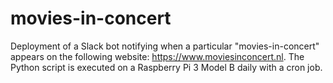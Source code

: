 # movies-in-concert

Deployment of a Slack bot notifying when a particular "movies-in-concert" appears on the following website: https://www.moviesinconcert.nl. The Python script is executed on a Raspberry Pi 3 Model B daily with a cron job.
